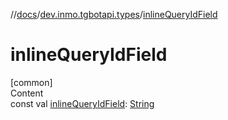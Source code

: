 //[docs](../../index.md)/[dev.inmo.tgbotapi.types](index.md)/[inlineQueryIdField](inline-query-id-field.md)



# inlineQueryIdField  
[common]  
Content  
const val [inlineQueryIdField](inline-query-id-field.md): [String](https://kotlinlang.org/api/latest/jvm/stdlib/kotlin/-string/index.html)  



